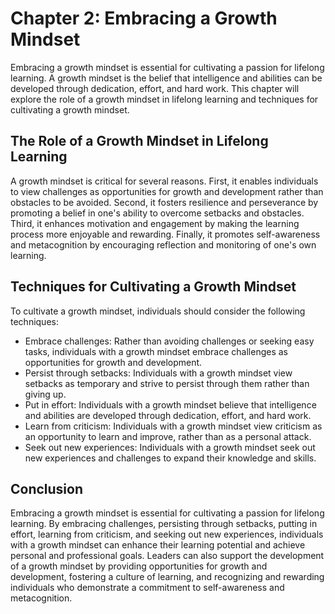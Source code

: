 Chapter 2: Embracing a Growth Mindset
=====================================

Embracing a growth mindset is essential for cultivating a passion for lifelong learning. A growth mindset is the belief that intelligence and abilities can be developed through dedication, effort, and hard work. This chapter will explore the role of a growth mindset in lifelong learning and techniques for cultivating a growth mindset.

The Role of a Growth Mindset in Lifelong Learning
-------------------------------------------------

A growth mindset is critical for several reasons. First, it enables individuals to view challenges as opportunities for growth and development rather than obstacles to be avoided. Second, it fosters resilience and perseverance by promoting a belief in one's ability to overcome setbacks and obstacles. Third, it enhances motivation and engagement by making the learning process more enjoyable and rewarding. Finally, it promotes self-awareness and metacognition by encouraging reflection and monitoring of one's own learning.

Techniques for Cultivating a Growth Mindset
-------------------------------------------

To cultivate a growth mindset, individuals should consider the following techniques:

* Embrace challenges: Rather than avoiding challenges or seeking easy tasks, individuals with a growth mindset embrace challenges as opportunities for growth and development.
* Persist through setbacks: Individuals with a growth mindset view setbacks as temporary and strive to persist through them rather than giving up.
* Put in effort: Individuals with a growth mindset believe that intelligence and abilities are developed through dedication, effort, and hard work.
* Learn from criticism: Individuals with a growth mindset view criticism as an opportunity to learn and improve, rather than as a personal attack.
* Seek out new experiences: Individuals with a growth mindset seek out new experiences and challenges to expand their knowledge and skills.

Conclusion
----------

Embracing a growth mindset is essential for cultivating a passion for lifelong learning. By embracing challenges, persisting through setbacks, putting in effort, learning from criticism, and seeking out new experiences, individuals with a growth mindset can enhance their learning potential and achieve personal and professional goals. Leaders can also support the development of a growth mindset by providing opportunities for growth and development, fostering a culture of learning, and recognizing and rewarding individuals who demonstrate a commitment to self-awareness and metacognition.

